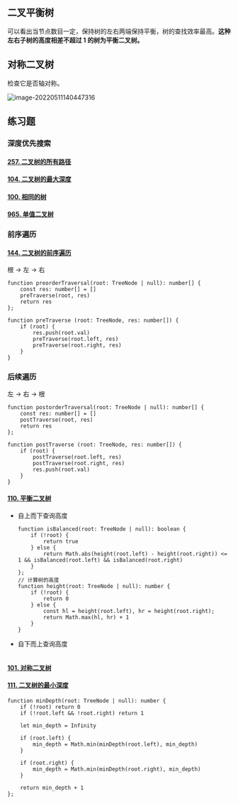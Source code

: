 ## 二叉平衡树

可以看出当节点数目一定，保持树的左右两端保持平衡，树的查找效率最高。**这种左右子树的高度相差不超过 1 的树为平衡二叉树。**

## 对称二叉树

检查它是否轴对称。

![image-20220511140447316](C:\Users\Administrator\AppData\Roaming\Typora\typora-user-images\image-20220511140447316.png) 

## 练习题

### 深度优先搜索

#### [257. 二叉树的所有路径](https://leetcode-cn.com/problems/binary-tree-paths/)

#### [104. 二叉树的最大深度](https://leetcode-cn.com/problems/maximum-depth-of-binary-tree/)

#### [100. 相同的树](https://leetcode-cn.com/problems/same-tree/)

#### [965. 单值二叉树](https://leetcode-cn.com/problems/univalued-binary-tree/)

### 前序遍历

#### [144. 二叉树的前序遍历](https://leetcode.cn/problems/binary-tree-preorder-traversal/)

根 -> 左 -> 右

```tsx
function preorderTraversal(root: TreeNode | null): number[] {
    const res: number[] = []
    preTraverse(root, res)
    return res
};

function preTraverse (root: TreeNode, res: number[]) {
    if (root) {
        res.push(root.val)
        preTraverse(root.left, res)
        preTraverse(root.right, res)
    }
}
```

### 后续遍历

左 -> 右 -> 根

```tsx
function postorderTraversal(root: TreeNode | null): number[] {
    const res: number[] = []
    postTraverse(root, res)
    return res
};

function postTraverse (root: TreeNode, res: number[]) {
    if (root) {
        postTraverse(root.left, res)
        postTraverse(root.right, res)
        res.push(root.val)
    }
}
```

#### [110. 平衡二叉树](https://leetcode.cn/problems/balanced-binary-tree/)

+ 自上而下查询高度

  ```tsx
  function isBalanced(root: TreeNode | null): boolean {
      if (!root) {
          return true
      } else {
          return Math.abs(height(root.left) - height(root.right)) <= 1 && isBalanced(root.left) && isBalanced(root.right)
      }
  };
  // 计算树的高度
  function height(root: TreeNode | null): number {
      if (!root) {
          return 0
      } else {
          const hl = height(root.left), hr = height(root.right);
          return Math.max(hl, hr) + 1
      }
  }
  ```

+ 自下而上查询高度

  ```
  
  ```

#### [101. 对称二叉树](https://leetcode.cn/problems/symmetric-tree/)

#### [111. 二叉树的最小深度](https://leetcode.cn/problems/minimum-depth-of-binary-tree/)

```tsx
function minDepth(root: TreeNode | null): number {
    if (!root) return 0
    if (!root.left && !root.right) return 1
    
    let min_depth = Infinity

    if (root.left) {
        min_depth = Math.min(minDepth(root.left), min_depth)
    }

    if (root.right) {
        min_depth = Math.min(minDepth(root.right), min_depth)
    }

    return min_depth + 1
};
```

